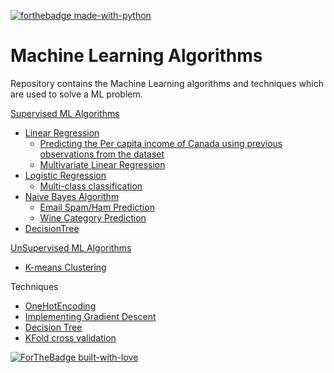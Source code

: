 [![forthebadge made-with-python](http://ForTheBadge.com/images/badges/made-with-python.svg)](https://www.python.org/)

# Machine Learning Algorithms
Repository contains the  Machine Learning algorithms and techniques which are used to solve a ML problem.

[Supervised ML Algorithms](https://github.com/KarthikKaiplody/Machine_Learning_Algorithms/tree/master/Supervised)
   * [Linear Regression](https://github.com/KarthikKaiplody/Machine_Learning_Algorithms/blob/master/Supervised/Regression/Linear_Regression.ipynb)
       * [Predicting the Per capita income of Canada using previous observations from the dataset](https://github.com/KarthikKaiplody/Machine_Learning_Algorithms/blob/master/Supervised/Regression/LR_Exercise.ipynb)
       * [Multivariate Linear Regression](https://github.com/KarthikKaiplody/Machine_Learning_Algorithms/blob/master/Supervised/Regression/Multivariate_Linear_Regression.ipynb)
   * [Logistic Regression](https://github.com/KarthikKaiplody/Machine_Learning_Algorithms/blob/master/Supervised/Classification/LogisticRegression/Logistic_Regression.ipynb)  
       * [Multi-class classification](https://github.com/KarthikKaiplody/Machine_Learning_Algorithms/blob/master/Supervised/Classification/LogisticRegression/Multiclass_Classification_Using_Logistic_Regression.ipynb)
   * [Naive Bayes Algorithm](https://github.com/KarthikKaiplody/Machine_Learning_Algorithms/blob/master/Supervised/Classification/Naive_Bayes_Classifier.ipynb)
       * [Email Spam/Ham Prediction](https://github.com/KarthikKaiplody/Machine_Learning_Algorithms/blob/master/Supervised/Classification/Spam_Ham_Prediction.ipynb)
       * [Wine Category Prediction](https://github.com/KarthikKaiplody/Machine_Learning_Algorithms/blob/master/Supervised/Classification/Wine_Category_Prediction.ipynb)
   * [DecisionTree](https://github.com/KarthikKaiplody/Machine_Learning_Algorithms/blob/master/Supervised/DecisionTree.py)    
      
[UnSupervised ML Algorithms](https://github.com/KarthikKaiplody/Machine_Learning_Algorithms/tree/master/UnSupervised)
   * [K-means Clustering](https://github.com/KarthikKaiplody/Machine_Learning_Algorithms/tree/master/UnSupervised/K_means_Clustering)

Techniques 
   * [OneHotEncoding](https://github.com/KarthikKaiplody/Machine_Learning_Algorithms/blob/master/Supervised/Regression/OneHotEncoding.ipynb)    
   * [Implementing Gradient Descent](https://github.com/KarthikKaiplody/Machine_Learning_Algorithms/blob/master/Supervised/GradientDescent.ipynb)
   * [Decision Tree](https://github.com/KarthikKaiplody/Machine_Learning_Algorithms/blob/master/Supervised/Classification/DecisionTree%2BClassifier.ipynb) 
   * [KFold cross validation](https://github.com/KarthikKaiplody/Machine_Learning_Algorithms/blob/master/Supervised/KFold_cross_Validation.ipynb)


[![ForTheBadge built-with-love](http://ForTheBadge.com/images/badges/built-with-love.svg)](https://GitHub.com/karthikkaiplody/)
